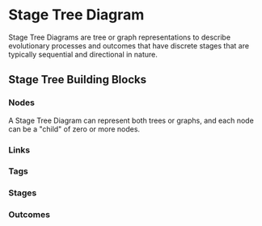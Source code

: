 # Stage Tree Diagram

Stage Tree Diagrams are tree or graph representations to describe evolutionary processes and outcomes that have discrete stages that are typically sequential and directional in nature.

## Stage Tree Building Blocks

### Nodes

A Stage Tree Diagram can represent both trees or graphs, and each node can be a "child" of zero or more nodes.

### Links

### Tags

### Stages

### Outcomes
